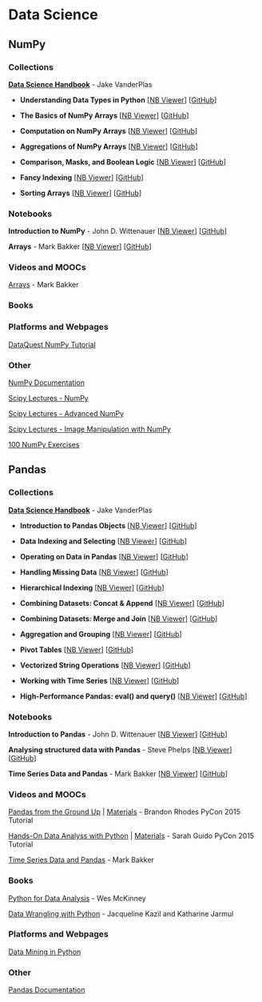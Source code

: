 # Data Science
## NumPy
### Collections
[**Data Science Handbook**](https://github.com/jakevdp/PythonDataScienceHandbook/tree/master/code_listings) - Jake VanderPlas

* __Understanding Data Types in Python__ [[NB Viewer]()] [[GitHub](https://github.com/jakevdp/PythonDataScienceHandbook/blob/master/code_listings/02.01-Understanding-Data-Types.ipynb)]

* __The Basics of NumPy Arrays__ [[NB Viewer]()] [[GitHub](https://github.com/jakevdp/PythonDataScienceHandbook/blob/master/code_listings/02.02-The-Basics-Of-NumPy-Arrays.ipynb)]

* __Computation on NumPy Arrays__ [[NB Viewer]()] [[GitHub](https://github.com/jakevdp/PythonDataScienceHandbook/blob/master/code_listings/02.03-Computation-on-arrays-ufuncs.ipynb)]

* __Aggregations of NumPy Arrays__ [[NB Viewer]()] [[GitHub](https://github.com/jakevdp/PythonDataScienceHandbook/blob/master/code_listings/02.04-Computation-on-arrays-aggregates.ipynb)]

* __Comparison, Masks, and Boolean Logic__ [[NB Viewer]()] [[GitHub](https://github.com/jakevdp/PythonDataScienceHandbook/blob/master/code_listings/02.06-Boolean-Arrays-and-Masks.ipynb)]

* __Fancy Indexing__ [[NB Viewer]()] [[GitHub](https://github.com/jakevdp/PythonDataScienceHandbook/blob/master/code_listings/02.07-Fancy-Indexing.ipynb)]

* __Sorting Arrays__ [[NB Viewer]()] [[GitHub](https://github.com/jakevdp/PythonDataScienceHandbook/blob/master/code_listings/02.08-Sorting.ipynb)]

### Notebooks
__Introduction to NumPy__ - John D. Wittenauer [[NB Viewer](http://nbviewer.jupyter.org/github/jdwittenauer/ipython-notebooks/blob/master/notebooks/libraries/NumPy.ipynb)] [[GitHub]()]

__Arrays__ - Mark Bakker [[NB Viewer]()] [[GitHub](https://github.com/mbakker7/exploratory_computing_with_python/blob/master/notebook2_arrays/py_exploratory_comp_2_sol.ipynb)]

### Videos and MOOCs
[Arrays](https://www.youtube.com/watch?v=5RkeHZnZEnM&feature=youtu.be) - Mark Bakker
### Books
### Platforms and Webpages
[DataQuest NumPy Tutorial](https://www.dataquest.io/blog/numpy-tutorial-python/?utm_campaign=Data%2BElixir&utm_medium=email&utm_source=Data_Elixir_102)
### Other
[NumPy Documentation](http://docs.scipy.org/doc/)

[Scipy Lectures - NumPy](http://www.scipy-lectures.org/intro/numpy/index.html)

[Scipy Lectures - Advanced NumPy](http://www.scipy-lectures.org/advanced/advanced_numpy/index.html)

[Scipy Lectures - Image Manipulation with NumPy](http://www.scipy-lectures.org/advanced/image_processing/index.html)

[100 NumPy Exercises](http://www.labri.fr/perso/nrougier/teaching/numpy.100/index.html)

## Pandas
### Collections
[**Data Science Handbook**](https://github.com/jakevdp/PythonDataScienceHandbook/tree/master/code_listings) - Jake VanderPlas

* __Introduction to Pandas Objects__ [[NB Viewer]()] [[GitHub](https://github.com/jakevdp/PythonDataScienceHandbook/blob/master/code_listings/03.01-Introducing-Pandas-Objects.ipynb)]

* __Data Indexing and Selecting__ [[NB Viewer]()] [[GitHub](https://github.com/jakevdp/PythonDataScienceHandbook/blob/master/code_listings/03.02-Data-Indexing-and-Selection.ipynb)]

* __Operating on Data in Pandas__ [[NB Viewer]()] [[GitHub](https://github.com/jakevdp/PythonDataScienceHandbook/blob/master/code_listings/03.03-Operations-in-Pandas.ipynb)]

* __Handling Missing Data__ [[NB Viewer]()] [[GitHub](https://github.com/jakevdp/PythonDataScienceHandbook/blob/master/code_listings/03.04-Missing-Values.ipynb)]

* __Hierarchical Indexing__ [[NB Viewer]()] [[GitHub](https://github.com/jakevdp/PythonDataScienceHandbook/blob/master/code_listings/03.05-Hierarchical-Indexing.ipynb)]

* __Combining Datasets: Concat & Append__ [[NB Viewer]()] [[GitHub](https://github.com/jakevdp/PythonDataScienceHandbook/blob/master/code_listings/03.06-Concat-And-Append.ipynb)]

* __Combining Datasets: Merge and Join__ [[NB Viewer]()] [[GitHub](https://github.com/jakevdp/PythonDataScienceHandbook/blob/master/code_listings/03.07-Merge-and-Join.ipynb)]

* __Aggregation and Grouping__ [[NB Viewer]()] [[GitHub](https://github.com/jakevdp/PythonDataScienceHandbook/blob/master/code_listings/03.08-Aggregation-and-Grouping.ipynb)]

* __Pivot Tables__ [[NB Viewer]()] [[GitHub](https://github.com/jakevdp/PythonDataScienceHandbook/blob/master/code_listings/03.09-Pivot-Tables.ipynb)]

* __Vectorized String Operations__ [[NB Viewer]()] [[GitHub](https://github.com/jakevdp/PythonDataScienceHandbook/blob/master/code_listings/03.10-Working-With-Strings.ipynb)]

* __Working with Time Series__ [[NB Viewer]()] [[GitHub](https://github.com/jakevdp/PythonDataScienceHandbook/blob/master/code_listings/03.11-Working-with-Time-Series.ipynb)]

* __High-Performance Pandas: eval() and query()__ [[NB Viewer]()] [[GitHub](https://github.com/jakevdp/PythonDataScienceHandbook/blob/master/code_listings/03.12-Performance-Eval-and-Query.ipynb)]

### Notebooks
__Introduction to Pandas__ - John D. Wittenauer [[NB Viewer](http://nbviewer.jupyter.org/github/jdwittenauer/ipython-notebooks/blob/master/notebooks/libraries/Pandas.ipynb)] [[GitHub]()]

__Analysing structured data with Pandas__ - Steve Phelps [[NB Viewer](http://nbviewer.jupyter.org/github/phelps-sg/python-bigdata/blob/master/src/main/ipynb/pandas.ipynb)] [[GitHub]()]

__Time Series Data and Pandas__ - Mark Bakker [[NB Viewer]()] [[GitHub](https://github.com/mbakker7/exploratory_computing_with_python/blob/master/notebook_pandas/py_exploratory_comp_5_sol.ipynb)]

### Videos and MOOCs
[Pandas from the Ground Up](https://www.youtube.com/watch?v=5JnMutdy6Fw) |  [Materials](https://github.com/brandon-rhodes/pycon-pandas-tutorial) - Brandon Rhodes PyCon 2015 Tutorial

[Hands-On Data Analyss with Python](https://www.youtube.com/watch?v=L4Hbv4ugUWk) |  [Materials](https://github.com/sarguido/hands-on-analysis-python) - Sarah Guido PyCon 2015 Tutorial

[Time Series Data and Pandas](https://www.youtube.com/watch?v=HmJmH2fRLk4&feature=youtu.be) - Mark Bakker
### Books
[Python for Data Analysis](http://shop.oreilly.com/product/0636920023784.do) - Wes McKinney

[Data Wrangling with Python](http://shop.oreilly.com/product/0636920032861.do) - Jacqueline Kazil and Katharine Jarmul
### Platforms and Webpages
[Data Mining in Python](https://www.springboard.com/blog/data-mining-python-tutorial/?utm_campaign=Data%2BElixir&utm_medium=email&utm_source=Data_Elixir_101)
### Other
[Pandas Documentation](http://pandas.pydata.org/pandas-docs/stable/)
